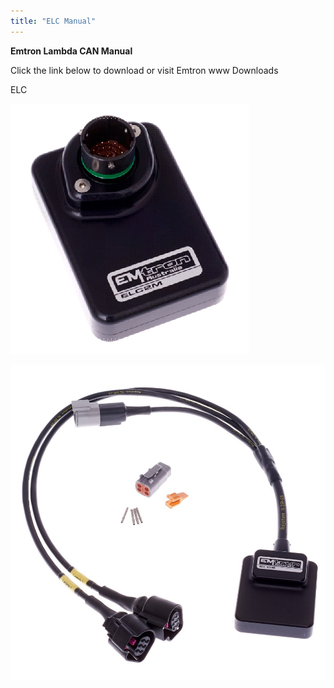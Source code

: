 ```yaml
---
title: "ELC Manual"
---
```


**Emtron Lambda CAN Manual**


Click the link below to download or visit Emtron www Downloads


ELC

[![Image](</img/NewItem476.png>)](<https://emtron.world/download/2003/> "target=\"\_blank\"")


[![Image](</img/NewItem473.jpg>)](<https://emtron.world/download/2003/> "target=\"\_blank\"")


